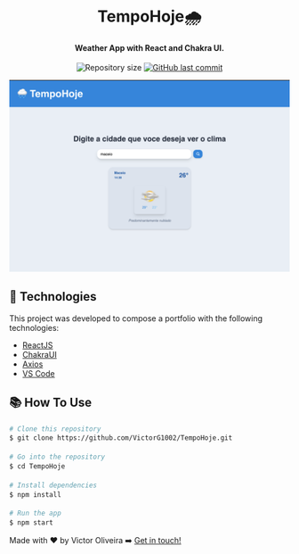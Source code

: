 <h1 align="center">
<br>
   TempoHoje🌧
  
</h1>

<h4 align="center">
  Weather App with React and Chakra UI.
</h4>
<p align="center">
 

  <img alt="Repository size" src="https://img.shields.io/github/repo-size/VictorG1002/TempoHoje.svg">
  <a href="https://github.com/VictorG1002/TempoHoje/commits/master">
    <img alt="GitHub last commit" src="https://img.shields.io/github/last-commit/VictorG1002/TempoHoje.svg">
  </a>

 
  </a>

  
</p>


![This is a alt text.](clima.png "This is a sample image.")


## 🚀 Technologies

This project was developed to compose a portfolio with the following technologies:

-  [ReactJS](https://reactjs.org/)
-  [ChakraUI](https://chakra-ui.com/)
-  [Axios](https://github.com/axios/axios)
-  [VS Code][vc] 

##  📚 How To Use



```bash
# Clone this repository
$ git clone https://github.com/VictorG1002/TempoHoje.git

# Go into the repository
$ cd TempoHoje

# Install dependencies
$ npm install

# Run the app
$ npm start
```



Made with ♥ by Victor Oliveira ➡️ [Get in touch!](https://www.linkedin.com/in/lukemorales/)

[nodejs]: https://nodejs.org/
[yarn]: https://yarnpkg.com/
[vc]: https://code.visualstudio.com/
[vceditconfig]: https://marketplace.visualstudio.com/items?itemName=EditorConfig.EditorConfig
[vceslint]: https://marketplace.visualstudio.com/items?itemName=dbaeumer.vscode-eslint
